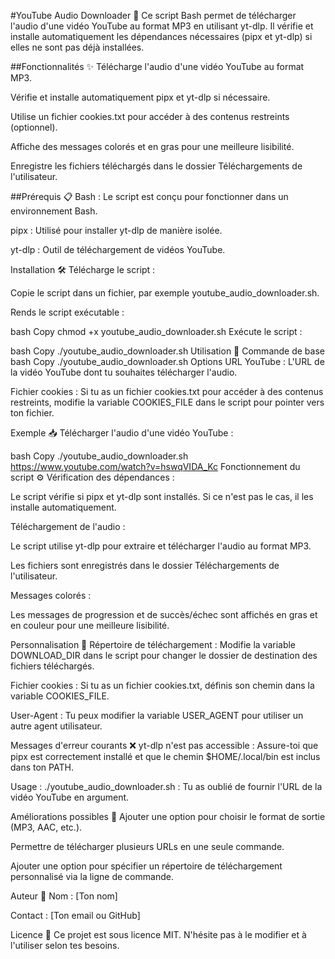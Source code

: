 #YouTube Audio Downloader 🎵
Ce script Bash permet de télécharger l'audio d'une vidéo YouTube au format MP3 en utilisant yt-dlp. Il vérifie et installe automatiquement les dépendances nécessaires (pipx et yt-dlp) si elles ne sont pas déjà installées.

##Fonctionnalités ✨
Télécharge l'audio d'une vidéo YouTube au format MP3.

Vérifie et installe automatiquement pipx et yt-dlp si nécessaire.

Utilise un fichier cookies.txt pour accéder à des contenus restreints (optionnel).

Affiche des messages colorés et en gras pour une meilleure lisibilité.

Enregistre les fichiers téléchargés dans le dossier Téléchargements de l'utilisateur.

##Prérequis 📋
Bash : Le script est conçu pour fonctionner dans un environnement Bash.

pipx : Utilisé pour installer yt-dlp de manière isolée.

yt-dlp : Outil de téléchargement de vidéos YouTube.

Installation 🛠️
Télécharge le script :

Copie le script dans un fichier, par exemple youtube_audio_downloader.sh.

Rends le script exécutable :

bash
Copy
chmod +x youtube_audio_downloader.sh
Exécute le script :

bash
Copy
./youtube_audio_downloader.sh <URL YouTube>
Utilisation 🚀
Commande de base
bash
Copy
./youtube_audio_downloader.sh <URL YouTube>
Options
URL YouTube : L'URL de la vidéo YouTube dont tu souhaites télécharger l'audio.

Fichier cookies : Si tu as un fichier cookies.txt pour accéder à des contenus restreints, modifie la variable COOKIES_FILE dans le script pour pointer vers ton fichier.

Exemple 📥
Télécharger l'audio d'une vidéo YouTube :

bash
Copy
./youtube_audio_downloader.sh https://www.youtube.com/watch?v=hswqVIDA_Kc
Fonctionnement du script ⚙️
Vérification des dépendances :

Le script vérifie si pipx et yt-dlp sont installés. Si ce n'est pas le cas, il les installe automatiquement.

Téléchargement de l'audio :

Le script utilise yt-dlp pour extraire et télécharger l'audio au format MP3.

Les fichiers sont enregistrés dans le dossier Téléchargements de l'utilisateur.

Messages colorés :

Les messages de progression et de succès/échec sont affichés en gras et en couleur pour une meilleure lisibilité.

Personnalisation 🎨
Répertoire de téléchargement :
Modifie la variable DOWNLOAD_DIR dans le script pour changer le dossier de destination des fichiers téléchargés.

Fichier cookies :
Si tu as un fichier cookies.txt, définis son chemin dans la variable COOKIES_FILE.

User-Agent :
Tu peux modifier la variable USER_AGENT pour utiliser un autre agent utilisateur.

Messages d'erreur courants ❌
yt-dlp n'est pas accessible :
Assure-toi que pipx est correctement installé et que le chemin $HOME/.local/bin est inclus dans ton PATH.

Usage : ./youtube_audio_downloader.sh <URL YouTube> :
Tu as oublié de fournir l'URL de la vidéo YouTube en argument.

Améliorations possibles 🔧
Ajouter une option pour choisir le format de sortie (MP3, AAC, etc.).

Permettre de télécharger plusieurs URLs en une seule commande.

Ajouter une option pour spécifier un répertoire de téléchargement personnalisé via la ligne de commande.

Auteur 👤
Nom : [Ton nom]

Contact : [Ton email ou GitHub]

Licence 📜
Ce projet est sous licence MIT. N'hésite pas à le modifier et à l'utiliser selon tes besoins.

